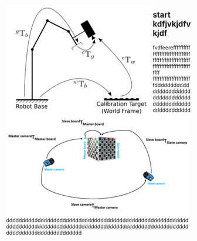 

<p align="right">
<img align="left" src="Images/hande.png" width="400"> 
<img align="left" src="Images/nonOverlapping.png" width="500">
</p>


## start kdfjvkjdfvkjdf
fvdfeereffffffffffffffffffffffffffffffffffffffffffffffffffffffffffffffffffffffffffffffff
fffffffffffffffffffffffddddddddddddddddddddddddddddddddddddddddddddddddddddddddddddddddddddddddddddddddddddddddddddddddddddddddddddddddddddddddddddddddddddddddddddddddddddddddddddddddddddddddddddddddddddddddddddddddddddddd



